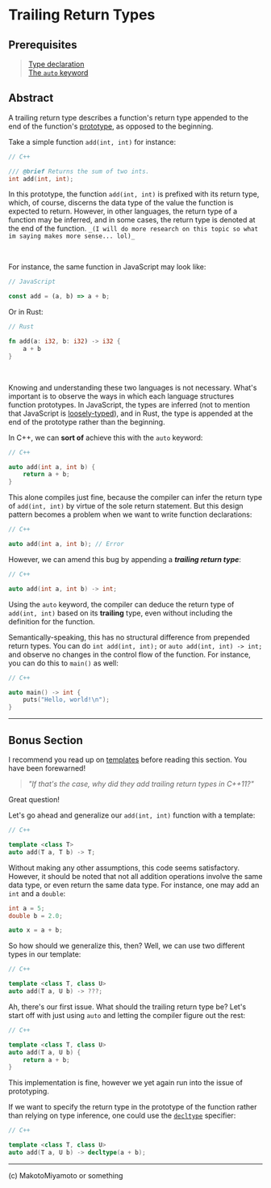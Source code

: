 # Trailing Return Types

## Prerequisites
> [Type declaration](https://gnegd.net/drafts/cpp/declarations.md)<br>
> [The `auto` keyword](https://gnegd.net/drafts/cpp/auto.md)

## Abstract

A trailing return type describes a function's return type appended to the end of the function's [prototype](https://gnegd.net/drafts/prototypes.md), as opposed to the beginning.

Take a simple function `add(int, int)` for instance:
```cpp
// C++

/// @brief Returns the sum of two ints.
int add(int, int);
```

In this prototype, the function `add(int, int)` is prefixed with its return type, which, of course, discerns the data type of the value the function is expected to return. However, in other languages, the return type of a function may be inferred, and in some cases, the return type is denoted at the end of the function. `_(I will do more research on this topic so what im saying makes more sense... lol)_`

<br>


For instance, the same function in JavaScript may look like:
```js
// JavaScript

const add = (a, b) => a + b;
```

Or in Rust:
```rs
// Rust

fn add(a: i32, b: i32) -> i32 {
    a + b
}
```

<br>

Knowing and understanding these two languages is not necessary. What's important is to observe the ways in which each language structures function prototypes. In JavaScript, the types are inferred (not to mention that JavaScript is [loosely-typed](https://gnegd.net/draft/paradigms.md)), and in Rust, the type is appended at the end of the prototype rather than the beginning.

<!-- 
In C++, we can achieve mostly what Rust does using *trailing return types.* An example using `add(int, int)` may look like: -->
In C++, we can **sort of** achieve this with the `auto` keyword:
```cpp
// C++

auto add(int a, int b) {
    return a + b;
}
```

This alone compiles just fine, because the compiler can infer the return type of `add(int, int)` by virtue of the sole return statement. But this design pattern becomes a problem when we want to write function declarations:
```cpp
// C++

auto add(int a, int b); // Error
```

However, we can amend this bug by appending a ***trailing return type***:
```cpp
// C++

auto add(int a, int b) -> int;
```
Using the `auto` keyword, the compiler can deduce the return type of `add(int, int)` based on its **trailing** type, even without including the definition for the function.

Semantically-speaking, this has no structural difference from prepended return types. You can do `int add(int, int);` or `auto add(int, int) -> int;` and observe no changes in the control flow of the function. For instance, you can do this to `main()` as well:
```cpp
// C++

auto main() -> int {
    puts("Hello, world!\n");
}
```

***

## Bonus Section
I recommend you read up on [templates](https://gnegd.net/drafts/cpp/templates) before reading this section. You have been forewarned!

> *"If that's the case, why did they add trailing return types in C++11?"*

Great question!

Let's go ahead and generalize our `add(int, int)` function with a template:
```cpp
// C++

template <class T>
auto add(T a, T b) -> T;
```

Without making any other assumptions, this code seems satisfactory. However, it should be noted that not all addition operations involve the same data type, or even return the same data type. For instance, one may add an `int` and a `double`:
```cpp
int a = 5;
double b = 2.0;

auto x = a + b;
```

So how should we generalize this, then? Well, we can use two different types in our template:
```cpp
// C++

template <class T, class U>
auto add(T a, U b) -> ???;
```

Ah, there's our first issue. What should the trailing return type be? Let's start off with just using `auto` and letting the compiler figure out the rest:
```cpp
// C++

template <class T, class U>
auto add(T a, U b) {
    return a + b;
}
```

This implementation is fine, however we yet again run into the issue of prototyping.

If we want to specify the return type in the prototype of the function rather than relying on type inference, one could use the [`decltype`](https://en.cppreference.com/w/cpp/language/decltype) specifier:
```cpp
// C++

template <class T, class U>
auto add(T a, U b) -> decltype(a + b);
```

***

(c) MakotoMiyamoto or something